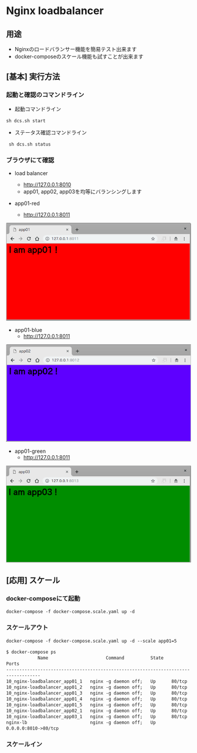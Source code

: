# Nginx loadbalancer

## 用途

+ Nginxのロードバランサー機能を簡易テスト出来ます
+ docker-composeのスケール機能も試すことが出来ます

## [基本] 実行方法

### 起動と確認のコマンドライン

+ 起動コマンドライン

```
sh dcs.sh start
```

+ ステータス確認コマンドライン

```
 sh dcs.sh status
```

### ブラウザにて確認

+ load balancer
    + http://127.0.0.1:8010
    + app01, app02, app03を均等にバランシングします

+ app01-red
    + http://127.0.0.1:8011

![](./images/app01-red.png)

+ app01-blue
    + http://127.0.0.1:8011

![](./images/app02-blue.png)

+ app01-green
    + http://127.0.0.1:8011
    
![](./images/app03-green.png)

## [応用] スケール

### docker-composeにて起動

```
docker-compose -f docker-compose.scale.yaml up -d
```


### スケールアウト

```
docker-compose -f docker-compose.scale.yaml up -d --scale app01=5
```
```
$ docker-compose ps
            Name                      Command          State          Ports        
-----------------------------------------------------------------------------------
10_nginx-loadbalancer_app01_1   nginx -g daemon off;   Up      80/tcp              
10_nginx-loadbalancer_app01_2   nginx -g daemon off;   Up      80/tcp              
10_nginx-loadbalancer_app01_3   nginx -g daemon off;   Up      80/tcp              
10_nginx-loadbalancer_app01_4   nginx -g daemon off;   Up      80/tcp              
10_nginx-loadbalancer_app01_5   nginx -g daemon off;   Up      80/tcp              
10_nginx-loadbalancer_app02_1   nginx -g daemon off;   Up      80/tcp              
10_nginx-loadbalancer_app03_1   nginx -g daemon off;   Up      80/tcp              
nginx-lb                        nginx -g daemon off;   Up      0.0.0.0:8010->80/tcp
```


### スケールイン

